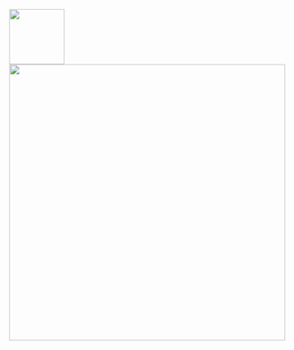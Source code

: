 <a href="https://droxey.com" target="_blank">
  <img align="left" src="https://droxey.com/statics/img/logo-large@1x.png" width="100">
</a>
<a href="https://github.com/droxey" target="_blank">
  <img align="left" width="500" src="https://github-readme-stats-droxey.vercel.app/api?username=droxey&show_icons=true&hide=issues,prs&hide_title=true&theme=tokyonight">
</a>

<!--

### Hi there 👋
**droxey/droxey** is a ✨ _special_ ✨ repository because its `README.md` (this file) appears on your GitHub profile.

Here are some ideas to get you started:

- 🔭 I’m currently working on ...
- 🌱 I’m currently learning ...
- 👯 I’m looking to collaborate on ...
- 🤔 I’m looking for help with ...
- 💬 Ask me about ...
- 📫 How to reach me: ...
- 😄 Pronouns: ...
- ⚡ Fun fact: ...
-->
